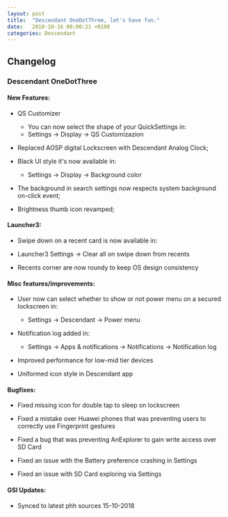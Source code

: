 ```yaml
---
layout: post
title:  "Descendant OneDotThree, let's have fun."
date:   2018-10-16 00:00:21 +0100
categories: Descendant
---
```


## Changelog

### __Descendant OneDotThree__

#### New Features:

* QS Customizer
    * You can now select the shape of your QuickSettings in:
    * Settings -> Display -> QS Customizazion

* Replaced AOSP digital Lockscreen with Descendant Analog Clock;

* Black UI style it's now available in:
    * Settings -> Display -> Background color

* The background in search settings now respects system background on-click event;

* Brightness thumb icon revamped;

#### Launcher3:

* Swipe down on a recent card is now available in:

* Launcher3 Settings -> Clear all on swipe down from recents

* Recents corner are now roundy to keep OS design consistency

#### Misc features/improvements:

* User now can select whether to show or not power menu on a secured lockscreen in:
    * Settings -> Descendant -> Power menu

* Notification log added in:
    * Settings -> Apps & notifications -> Notifications -> Notification log

* Improved performance for low-mid tier devices

* Uniformed icon style in Descendant app

#### Bugfixes:

* Fixed missing icon for double tap to sleep on lockscreen

* Fixed a mistake over Huawei phones that was preventing users to correctly use Fingerprint gestures

* Fixed a bug that was preventing AnExplorer to gain write access over SD Card

* Fixed an issue with the Battery preference crashing in Settings

* Fixed an issue with SD Card exploring via Settings

#### GSI Updates:

* Synced to latest phh sources 15-10-2018



